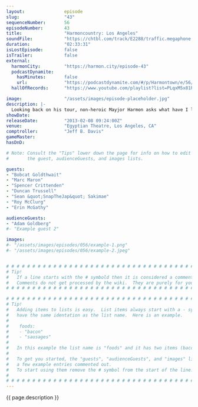 ```yaml
---
layout:               episode
slug:                 "43"
sequenceNumber:       56
episodeNumber:        43
title:                "Harmoncountry: Los Angeles"
soundFile:            "https://chtbl.com/track/E2288/traffic.megaphone.fm/STA9327404085.mp3?updated=1554492541"
duration:             "02:33:31"
isLostEpisode:        false
isTrailer:            false
external:
  harmonCity:         "https://harmon.city/episode-43"
  podcastDynamite:
    hasMinutes:       false
    url:              "https://podcastdynamite.com/#/p/Harmontown/e/56/43"
  hallOfRecords:      "https://www.youtube.com/playlist?list=PLqxM5x81hNObokiYvPPxoplQwDItH96fg"

image:                "/assets/images/episode-placeholder.jpg"
description: |-
  Looking back on his tour, non-heroic Mayjor Harmon asks what have I learned (spoiler: he doesn't know) with friends Bobcat Goldthwait, Marc Maron and Duncan Trussell in an epic show at L.A's Egyptian Theater.
showDate:             
releaseDate:          "2013-02-08 09:24:00Z"
venue:                "Egyptian Theatre, Los Angeles, CA"
comptroller:          "Jeff B. Davis"
gameMaster:           
hasDnD:               

# Note: Consult the "Tips" lower down the page for info on how to edit
#       the guest, audienceGuests, and images lists.

guests:
- "Bobcat Goldthwait"
- "Marc Maron"
- "Spencer Crittenden"
- "Duncan Trussell"
- "Sean &quot;SnapTheJap&quot; Sakimae"
- "Roy McClurg"
- "Erin McGathy"

audienceGuests:
- "Adam Goldberg"
#- "Example guest 2"

images:
#- "/assets/images/episodes/056/example-1.png"
#- "/assets/images/episodes/056/example-2.jpeg"


# # # # # # # # # # # # # # # # # # # # # # # # # # # # # # # # # # # # # # # # # # # # #
# Tip!
#   If a line starts with the # symbold then it is considered a comment.
#   Comments do not get processed by the wiki.  They are purely for your information.
# # # # # # # # # # # # # # # # # # # # # # # # # # # # # # # # # # # # # # # # # # # # #

# # # # # # # # # # # # # # # # # # # # # # # # # # # # # # # # # # # # # # # # # # # # #
# Tip!
#   Adding items to lists is easy.  List items always start with a - symbol and have
#   have the same identation as the list name.  Here is an example.
#
#    foods:
#    - "bacon"
#    - "sausages"
#
#   In this example the list name is "foods" and it has two items (bacon, and sausages).
#
#   To get you started, the "guests", "audienceGuests", and "images" lists below have
#   a few example entries commented out.
#   To start using them remove the # symbol from the start of the line.
#
# # # # # # # # # # # # # # # # # # # # # # # # # # # # # # # # # # # # # # # # # # # # #
---
```


<!-- The episode description will be rendered here -->
{{ page.description }}

<!-- Add your content BELOW here -->
<!-- vvvvvvvvvvvvvvvvvvvvvvvvvvv -->




<!-- ^^^^^^^^^^^^^^^^^^^^^^^^^^^ -->
<!-- Add your content ABOVE here -->

<!-- The episode gallery will be rendered here -->